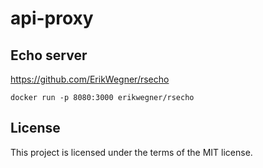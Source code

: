 # api-proxy

## Echo server

https://github.com/ErikWegner/rsecho

```
docker run -p 8080:3000 erikwegner/rsecho
```

## License

This project is licensed under the terms of the MIT license.
